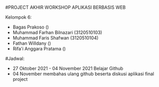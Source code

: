 #PROJECT AKHIR WORKSHOP APLIKASI BERBASIS WEB

Kelompok 6:
- Bagas Prakoso ()
- Muhammad Farhan Bilnazari (3120510103)
- Muhammad Faris Shafwan (3120510104)
- Fathan Willdany ()
- Rifa'i Anggara Pratama ()

#Jadwal:
- 27 Oktober 2021 - 04 November 2021 Belajar Github
- 04 November membahas ulang github beserta diskusi aplikasi final project
